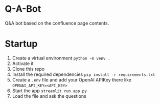 # Q-A-Bot
Q&amp;A bot based on the confluence page contents.

# Startup
1. Create a virtual environment `python -m venv .`
2. Activate it
3. Clone this repo 
4. Install the required dependencies `pip install -r requirements.txt`
5. Create a `.env` file and add your OpenAI APIKey there like `OPENAI_API_KEY=<API_KEY>`
6. Start the app `streamlit run app.py`
8. Load the file and ask the questions